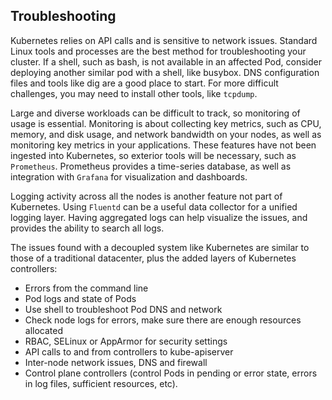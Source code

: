 ## Troubleshooting

Kubernetes relies on API calls and is sensitive to network issues. Standard Linux tools and processes are the best method for troubleshooting your cluster. If a shell, such as bash, is not available in an affected Pod, consider deploying another similar pod with a shell, like busybox. DNS configuration files and tools like dig are a good place to start. For more difficult challenges, you may need to install other tools, like `tcpdump`.

Large and diverse workloads can be difficult to track, so monitoring of usage is essential. Monitoring is about collecting key metrics, such as CPU, memory, and disk usage, and network bandwidth on your nodes, as well as monitoring key metrics in your applications. These features have not been ingested into Kubernetes, so exterior tools will be necessary, such as `Prometheus`. Prometheus provides a time-series database, as well as integration with `Grafana` for visualization and dashboards.

Logging activity across all the nodes is another feature not part of Kubernetes. Using `Fluentd` can be a useful data collector for a unified logging layer. Having aggregated logs can help visualize the issues, and provides the ability to search all logs.

The issues found with a decoupled system like Kubernetes are similar to those of a traditional datacenter, plus the added layers of Kubernetes controllers:

- Errors from the command line
- Pod logs and state of Pods
- Use shell to troubleshoot Pod DNS and network
- Check node logs for errors, make sure there are enough resources allocated
- RBAC, SELinux or AppArmor for security settings​
- API calls to and from controllers to kube-apiserver
- Inter-node network issues, DNS and firewall
- Control plane controllers (control Pods in pending or error state, errors in log files, sufficient resources, etc).
